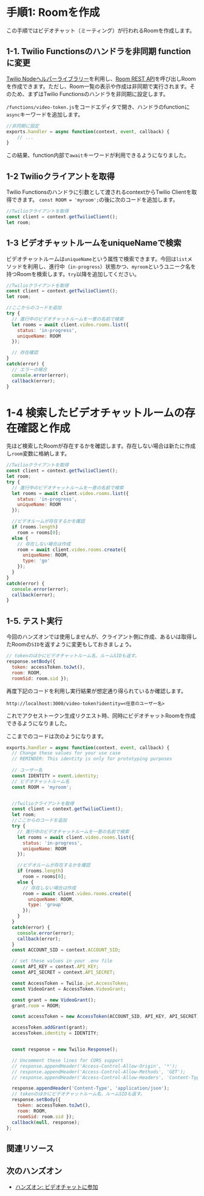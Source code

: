 # 手順1: Roomを作成

この手順ではビデオチャット（ミーティング）が行われるRoomを作成します。

## 1-1. Twilio Functionsのハンドラを非同期 functionに変更

[Twilio Nodeヘルパーライブラリー](https://jp.twilio.com/docs/libraries/node)を利用し、[Room REST API](https://jp.twilio.com/docs/video/api/rooms-resource)を呼び出しRoomを作成できます。ただし、Room一覧の表示や作成は非同期で実行されます。そのため、まずはTwilio Functionsのハンドラを非同期に設定します。

`/functions/video-token.js`をコードエディタで開き、ハンドラのfunctionに`async`キーワードを追加します。

```js
//非同期に設定
exports.handler = async function(context, event, callback) {
    // ...
}
```
この結果、function内部で`await`キーワードが利用できるようになりました。

## 1-2 Twilioクライアントを取得

Twilio Functionsのハンドラに引数として渡されるcontextからTwilio Clientを取得できます。
`const ROOM = 'myroom';`の後に次のコードを追加します。

```js
//Twilioクライアントを取得
const client = context.getTwilioClient();
let room;
```

## 1-3 ビデオチャットルームをuniqueNameで検索

ビデオチャットルームは`uniqueName`という属性で検索できます。今回は`list`メソッドを利用し、進行中（`in-progress`）状態かつ、`myroom`というユニーク名を持つRoomを検索します。`try`以降を追加してください。
```js
//Twilioクライアントを取得
const client = context.getTwilioClient();
let room;

//ここからのコードを追加
try {
  // 進行中のビデオチャットルームを一意の名前で検索
  let rooms = await client.video.rooms.list({
    status: 'in-progress', 
    uniqueName: ROOM
  });

  // 存在確認
}
catch(error) {
  // エラーの場合
  console.error(error);
  callback(error);
}
```

# 1-4 検索したビデオチャットルームの存在確認と作成

先ほど検索したRoomが存在するかを確認します。存在しない場合は新たに作成し`room`変数に格納します。

```js
//Twilioクライアントを取得
const client = context.getTwilioClient();
let room;
try {
  // 進行中のビデオチャットルームを一意の名前で検索
  let rooms = await client.video.rooms.list({
    status: 'in-progress', 
    uniqueName: ROOM
  });

  //ビデオルームが存在するかを確認
  if (rooms.length)
    room = rooms[0];
  else {
    // 存在しない場合は作成
    room = await client.video.rooms.create({ 
      uniqueName: ROOM,
      type: 'go'
    });
  }  
}
catch(error) {
  console.error(error);
  callback(error);
}
```
## 1-5. テスト実行

今回のハンズオンでは使用しませんが、クライアント側に作成、あるいは取得したRoomの`SID`を返すように変更もしておきましょう。

```js
// tokenのほかにビデオチャットルーム名、ルームSIDも返す。
response.setBody({ 
  token: accessToken.toJwt(), 
  room: ROOM, 
  roomSid: room.sid });
```

再度下記のコードを利用し実行結果が想定通り得られているか確認します。

```
http://localhost:3000/video-token?identity=<任意のユーザー名>
```

これでアクセストークン生成リクエスト時、同時にビデオチャットRoomを作成できるようになりました。

ここまでのコードは次のようになります。
```js
exports.handler = async function(context, event, callback) {
  // Change these values for your use case
  // REMINDER: This identity is only for prototyping purposes
  
  // ユーザー名
  const IDENTITY = event.identity;
  // ビデオチャットルーム名
  const ROOM = 'myroom';


  //Twilioクライアントを取得
  const client = context.getTwilioClient();
  let room;
  //ここからのコードを追加
  try {
    // 進行中のビデオチャットルームを一意の名前で検索
    let rooms = await client.video.rooms.list({
      status: 'in-progress', 
      uniqueName: ROOM
    });

    //ビデオルームが存在するかを確認
    if (rooms.length)
      room = rooms[0];
    else {
      // 存在しない場合は作成
      room = await client.video.rooms.create({ 
        uniqueName: ROOM,
        type: 'group'
      });
    }    
  }
  catch(error) {
    console.error(error);
    callback(error);
  }
  const ACCOUNT_SID = context.ACCOUNT_SID;

  // set these values in your .env file
  const API_KEY = context.API_KEY;
  const API_SECRET = context.API_SECRET;

  const AccessToken = Twilio.jwt.AccessToken;
  const VideoGrant = AccessToken.VideoGrant;

  const grant = new VideoGrant();
  grant.room = ROOM;

  const accessToken = new AccessToken(ACCOUNT_SID, API_KEY, API_SECRET);

  accessToken.addGrant(grant);
  accessToken.identity = IDENTITY;


  const response = new Twilio.Response();

  // Uncomment these lines for CORS support
  // response.appendHeader('Access-Control-Allow-Origin', '*');
  // response.appendHeader('Access-Control-Allow-Methods', 'GET');
  // response.appendHeader('Access-Control-Allow-Headers', 'Content-Type');

  response.appendHeader('Content-Type', 'application/json');
  // tokenのほかにビデオチャットルーム名、ルームSIDも返す。
  response.setBody({ 
    token: accessToken.toJwt(), 
    room: ROOM, 
    roomSid: room.sid });
  callback(null, response);
};

```

## 関連リソース


## 次のハンズオン

- [ハンズオン: ビデオチャットに参加](../04-Join-Video-Chat/00-Overview.md)